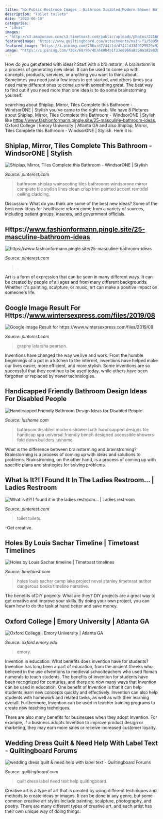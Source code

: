 ```yaml
---
title: "No Public Restroom Images : Bathroom Disabled Modern Shower Bath Handicapped Designs Tile Handicap Spa Universal Friendly Bench Designed Accessible Showers Fold Down Builders Lushome"
description: "Toilet toilets"
date: "2023-06-10"
categories:
- "ideas"
images:
- "http://s3.amazonaws.com/s3.timetoast.com/public/uploads/photos/2216083/show.php.jpeg?1473989086"
featuredImage: "https://www.quiltingboard.com/attachments/main-f1/509561d1423587808-quilt.jpg"
featured_image: "https://i.pinimg.com/736x/d7/44/1d/d7441d3349129529c9284f8a88387439--the-lady-what-is.jpg"
image: "https://i.pinimg.com/736x/68/9b/4b/689b4b1f23e6966a8350a182e8287dbc.jpg"
---
```



How do you get started with ideas?
Start with a brainstorm. A brainstorm is a process of generating new ideas. It can be used to come up with concepts, products, services, or anything you want to think about. Sometimes you need just a few ideas to get started, and others times you need many different ones to come up with something great. The best way to find out if you need more than one idea is to do some brainstorming yourself.

	

		
searching about Shiplap, Mirror, Tiles Complete this Bathroom - WindsorONE | Stylish you've came to the right web. We have 8 Pictures about Shiplap, Mirror, Tiles Complete this Bathroom - WindsorONE | Stylish like https://www.fashionformann.pingle.site/25-masculine-bathroom-ideas, Oxford College | Emory University | Atlanta GA and also Shiplap, Mirror, Tiles Complete this Bathroom - WindsorONE | Stylish. Here it is:
		
    
## Shiplap, Mirror, Tiles Complete This Bathroom - WindsorONE | Stylish

<img loading=lazy src="https://i.pinimg.com/736x/03/ea/d1/03ead11f07ba95f75bac5789d7d35955.jpg" onerror="this.onerror=null;this.src='https://tse4.mm.bing.net/th?id=OIP.rOkCgVJSE_sZt8PffA46xQHaLU&amp;pid=15.1';" alt="Shiplap, Mirror, Tiles Complete this Bathroom - WindsorONE | Stylish">

_Source: pinterest.com_

>bathroom shiplap wainscoting tiles bathrooms windsorone mirror complete tile stylish lines clean crisp trim painted accent remodel ceiling cladding. 

	

Discussion: What do you think are some of the best new ideas?
Some of the best new ideas for healthcare reform come from a variety of sources, including patient groups, insurers, and government officials.

    
## Https://www.fashionformann.pingle.site/25-masculine-bathroom-ideas

<img loading=lazy src="https://i.pinimg.com/736x/70/79/84/7079848af8ec111b336a4bd52e1ebc15.jpg" onerror="this.onerror=null;this.src='https://tse3.mm.bing.net/th?id=OIP.LmyJ8qZIfuH8vVzG0xrH4QHaJ3&amp;pid=15.1';" alt="https://www.fashionformann.pingle.site/25-masculine-bathroom-ideas">

_Source: pinterest.com_

>. 

	

Art is a form of expression that can be seen in many different ways. It can be created by people of all ages and from many different backgrounds. Whether it's painting, sculpture, or music, art can make a positive impact on someone's life.

    
## Google Image Result For Https://www.wintersexpress.com/files/2019/08

<img loading=lazy src="https://i.pinimg.com/736x/68/9b/4b/689b4b1f23e6966a8350a182e8287dbc.jpg" onerror="this.onerror=null;this.src='https://tse1.mm.bing.net/th?id=OIP.3uHVZWWdykLBmrC1jmpUAgHaJx&amp;pid=15.1';" alt="Google Image Result for https://www.wintersexpress.com/files/2019/08">

_Source: pinterest.com_

>graphy latarsha pearson. 

	

Inventions have changed the way we live and work. From the humble beginnings of a pot in a kitchen to the internet, inventions have helped make our lives easier, more efficient, and more stylish. Some inventions are so successful that they continue to be used today, while others have been forgotten or replaced by newer technologies.

    
## Handicapped Friendly Bathroom Design Ideas For Disabled People

<img loading=lazy src="https://www.lushome.com/wp-content/uploads/2013/08/modern-bathroom-design-ideas-for-disabled-15.jpg" onerror="this.onerror=null;this.src='https://tse3.mm.bing.net/th?id=OIP.8qzGdyMh82zr4aswULDg9QHaF7&amp;pid=15.1';" alt="Handicapped Friendly Bathroom Design Ideas for Disabled People">

_Source: lushome.com_

>bathroom disabled modern shower bath handicapped designs tile handicap spa universal friendly bench designed accessible showers fold down builders lushome. 

	

What is the difference between brainstorming and brainstroming?
Brainstorming is a process of coming up with ideas and solutions to problems. Brainstroming, on the other hand, is a process of coming up with specific plans and strategies for solving problems.

    
## What Is It?! I Found It In The Ladies Restroom... | Ladies Restroom

<img loading=lazy src="https://i.pinimg.com/736x/d7/44/1d/d7441d3349129529c9284f8a88387439--the-lady-what-is.jpg" onerror="this.onerror=null;this.src='https://tse3.mm.bing.net/th?id=OIP.siqVS7vG3Q2MCD9riJ1QpAHaJ3&amp;pid=15.1';" alt="What is it?! I found it in the ladies restroom... | Ladies restroom">

_Source: pinterest.com_

>toilet toilets. 

	

-Get creative.

    
## Holes By Louis Sachar Timeline | Timetoast Timelines

<img loading=lazy src="http://s3.amazonaws.com/s3.timetoast.com/public/uploads/photos/2216083/show.php.jpeg?1473989086" onerror="this.onerror=null;this.src='https://tse2.mm.bing.net/th?id=OIP.JlQRQ8CANik5RoO_k53v7gHaLQ&amp;pid=15.1';" alt="Holes by Louis Sachar timeline | Timetoast timelines">

_Source: timetoast.com_

>holes louis sachar camp lake project novel stanley timetoast author dangerous books timeline narrative. 

	

The benefits ofDIY projects: What are they?
DIY projects are a great way to get creative and improve your skills. By doing your own project, you can learn how to do the task at hand better and save money.

    
## Oxford College | Emory University | Atlanta GA

<img loading=lazy src="https://oxford.emory.edu/_includes/images/sections/landing/home_opener_12.15.20.jpg" onerror="this.onerror=null;this.src='https://tse2.mm.bing.net/th?id=OIP.GBqOyTvJpoMlvK-Rac9THAHaDL&amp;pid=15.1';" alt="Oxford College | Emory University | Atlanta GA">

_Source: oxford.emory.edu_

>emory. 

	

Invention in education: What benefits does invention have for students?
Invention has long been a part of education, from the ancient Greeks who believed in the use ofventions to medieval schoolteachers who used Roman numerals to teach students. The benefits of invention for students have been recognized for centuries, and there are now many ways that Invention can be used in education. 
One benefit of Invention is that it can help students learn new concepts quickly and effectively. Invention can also help students with homework and related tasks, as well as with their learning overall. Furthermore, Invention can be used in teacher training programs to create new teaching techniques. 

There are also many benefits for businesses when they adopt Invention. For example, if a business adopts Invention to improve product design or marketing, they may earn more sales or receive increased customer loyalty.

    
## Wedding Dress Quilt &amp; Need Help With Label Text - Quiltingboard Forums

<img loading=lazy src="https://www.quiltingboard.com/attachments/main-f1/509561d1423587808-quilt.jpg" onerror="this.onerror=null;this.src='https://tse1.mm.bing.net/th?id=OIP.LUbLscyB1TzKmn2tLqqG9QHaJ6&amp;pid=15.1';" alt="wedding dress quilt &amp; need help with label text - Quiltingboard Forums">

_Source: quiltingboard.com_

>quilt dress label need text help quiltingboard. 

	

Creative art is a type of art that is created by using different techniques and methods to create ideas or images. It can be done in any genre, but some common creative art styles include painting, sculpture, photography, and poetry. There are many different types of creative art, and each artist has their own unique way of doing things.

